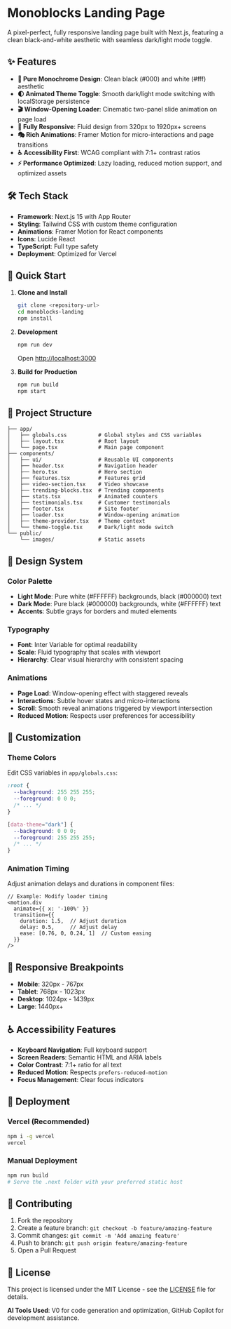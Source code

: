 # Monoblocks Landing Page

A pixel-perfect, fully responsive landing page built with Next.js, featuring a clean black-and-white aesthetic with seamless dark/light mode toggle.

<!-- xyz -->

## ✨ Features

- **🎨 Pure Monochrome Design**: Clean black (#000) and white (#fff) aesthetic
- **🌓 Animated Theme Toggle**: Smooth dark/light mode switching with localStorage persistence
- **🎬 Window-Opening Loader**: Cinematic two-panel slide animation on page load
- **📱 Fully Responsive**: Fluid design from 320px to 1920px+ screens
- **🎭 Rich Animations**: Framer Motion for micro-interactions and page transitions
- **♿ Accessibility First**: WCAG compliant with 7:1+ contrast ratios
- **⚡ Performance Optimized**: Lazy loading, reduced motion support, and optimized assets

## 🛠 Tech Stack

- **Framework**: Next.js 15 with App Router
- **Styling**: Tailwind CSS with custom theme configuration
- **Animations**: Framer Motion for React components
- **Icons**: Lucide React
- **TypeScript**: Full type safety
- **Deployment**: Optimized for Vercel

## 🚀 Quick Start

1. **Clone and Install**
   ```bash
   git clone <repository-url>
   cd monoblocks-landing
   npm install
   ```

2. **Development**
   ```bash
   npm run dev
   ```
   Open [http://localhost:3000](http://localhost:3000)

3. **Build for Production**
   ```bash
   npm run build
   npm start
   ```

## 📁 Project Structure

```
├── app/
│   ├── globals.css          # Global styles and CSS variables
│   ├── layout.tsx           # Root layout
│   └── page.tsx             # Main page component
├── components/
│   ├── ui/                  # Reusable UI components
│   ├── header.tsx           # Navigation header
│   ├── hero.tsx             # Hero section
│   ├── features.tsx         # Features grid
│   ├── video-section.tsx    # Video showcase
│   ├── trending-blocks.tsx  # Trending components
│   ├── stats.tsx            # Animated counters
│   ├── testimonials.tsx     # Customer testimonials
│   ├── footer.tsx           # Site footer
│   ├── loader.tsx           # Window-opening animation
│   ├── theme-provider.tsx   # Theme context
│   └── theme-toggle.tsx     # Dark/light mode switch
└── public/
    └── images/              # Static assets
```

## 🎨 Design System

### Color Palette
- **Light Mode**: Pure white (#FFFFFF) backgrounds, black (#000000) text
- **Dark Mode**: Pure black (#000000) backgrounds, white (#FFFFFF) text
- **Accents**: Subtle grays for borders and muted elements

### Typography
- **Font**: Inter Variable for optimal readability
- **Scale**: Fluid typography that scales with viewport
- **Hierarchy**: Clear visual hierarchy with consistent spacing

### Animations
- **Page Load**: Window-opening effect with staggered reveals
- **Interactions**: Subtle hover states and micro-interactions
- **Scroll**: Smooth reveal animations triggered by viewport intersection
- **Reduced Motion**: Respects user preferences for accessibility

## 🔧 Customization

### Theme Colors
Edit CSS variables in `app/globals.css`:

```css
:root {
  --background: 255 255 255;
  --foreground: 0 0 0;
  /* ... */
}

[data-theme="dark"] {
  --background: 0 0 0;
  --foreground: 255 255 255;
  /* ... */
}
```

### Animation Timing
Adjust animation delays and durations in component files:

```tsx
// Example: Modify loader timing
<motion.div
  animate={{ x: '-100%' }}
  transition={{ 
    duration: 1.5,  // Adjust duration
    delay: 0.5,     // Adjust delay
    ease: [0.76, 0, 0.24, 1]  // Custom easing
  }}
/>
```

## 📱 Responsive Breakpoints

- **Mobile**: 320px - 767px
- **Tablet**: 768px - 1023px  
- **Desktop**: 1024px - 1439px
- **Large**: 1440px+

## ♿ Accessibility Features

- **Keyboard Navigation**: Full keyboard support
- **Screen Readers**: Semantic HTML and ARIA labels
- **Color Contrast**: 7:1+ ratio for all text
- **Reduced Motion**: Respects `prefers-reduced-motion`
- **Focus Management**: Clear focus indicators

## 🚀 Deployment

### Vercel (Recommended)
```bash
npm i -g vercel
vercel
```

### Manual Deployment
```bash
npm run build
# Serve the .next folder with your preferred static host
```

## 🤝 Contributing

1. Fork the repository
2. Create a feature branch: `git checkout -b feature/amazing-feature`
3. Commit changes: `git commit -m 'Add amazing feature'`
4. Push to branch: `git push origin feature/amazing-feature`
5. Open a Pull Request

## 📄 License

This project is licensed under the MIT License - see the [LICENSE](LICENSE) file for details.

**AI Tools Used**: V0 for code generation and optimization, GitHub Copilot for development assistance.
